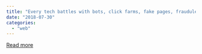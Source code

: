 ```yaml
---
title: "Every tech battles with bots, click farms, fake pages, fraudulent traffic"
date: "2018-07-30"
categories: 
  - "web"
---
```


[Read more](https://www.wsj.com/articles/how-sellers-trick-amazon-to-boost-sales-1532750493?emailToken=7a63d4fe010704b69396129becd4c588ac1XWutlDxnkkCxOeBaJ3QdVBr0E/KSVY478e2f3dlf1XEr9IQidP5l149xX8fxU+VGsKuX2sQZcLzOuAvWs8sEY/0+wa1wkMnYbUr/PAHw%3D&reflink=article_copyURL_share)
